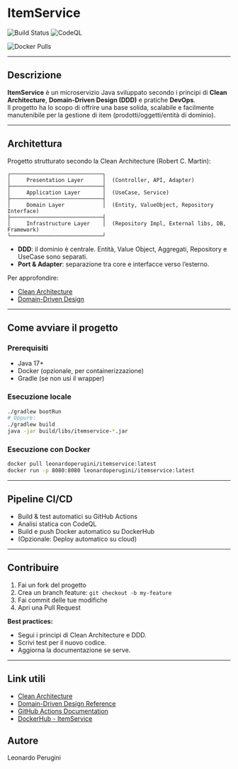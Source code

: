 # ItemService

![Build Status](https://github.com/leonardoperugini/itemservice/actions/workflows/ci.yml/badge.svg)
![CodeQL](https://github.com/leonardoperugini/itemservice/actions/workflows/codeql.yml/badge.svg)
<!--[![Coverage Status](https://img.shields.io/codecov/c/github/leonardoperugini/itemservice/main.svg)](https://codecov.io/gh/leonardoperugini/itemservice)-->
![Docker Pulls](https://img.shields.io/docker/pulls/leonardoperugini2/itemservice)

---


## Descrizione

**ItemService** è un microservizio Java sviluppato secondo i principi di **Clean Architecture**, **Domain-Driven Design (DDD)** e pratiche **DevOps**.  
Il progetto ha lo scopo di offrire una base solida, scalabile e facilmente manutenibile per la gestione di item (prodotti/oggetti/entità di dominio).

---

## Architettura

Progetto strutturato secondo la Clean Architecture (Robert C. Martin):

```
┌─────────────────────────────┐
│     Presentation Layer      │  (Controller, API, Adapter)
├─────────────────────────────┤
│     Application Layer       │  (UseCase, Service)
├─────────────────────────────┤
│     Domain Layer            │  (Entity, ValueObject, Repository Interface)
├─────────────────────────────┤
│     Infrastructure Layer    │  (Repository Impl, External libs, DB, Framework)
└─────────────────────────────┘
```

- **DDD**: il dominio è centrale. Entità, Value Object, Aggregati, Repository e UseCase sono separati.
- **Port & Adapter**: separazione tra core e interfacce verso l’esterno.

Per approfondire:
- [Clean Architecture](https://8thlight.com/blog/uncle-bob/2012/08/13/the-clean-architecture.html)
- [Domain-Driven Design](https://domainlanguage.com/ddd/)

---

## Come avviare il progetto

### Prerequisiti
- Java 17+
- Docker (opzionale, per containerizzazione)
- Gradle (se non usi il wrapper)

### Esecuzione locale

```bash
./gradlew bootRun
# Oppure:
./gradlew build
java -jar build/libs/itemservice-*.jar
```

### Esecuzione con Docker

```bash
docker pull leonardoperugini/itemservice:latest
docker run -p 8080:8080 leonardoperugini/itemservice:latest
```

---

## Pipeline CI/CD

- Build & test automatici su GitHub Actions
- Analisi statica con CodeQL
- Build e push Docker automatico su DockerHub
- (Opzionale: Deploy automatico su cloud)

---

## Contribuire

1. Fai un fork del progetto
2. Crea un branch feature: `git checkout -b my-feature`
3. Fai commit delle tue modifiche
4. Apri una Pull Request

**Best practices:**  
- Segui i principi di Clean Architecture e DDD.
- Scrivi test per il nuovo codice.
- Aggiorna la documentazione se serve.

---

## Link utili

- [Clean Architecture](https://8thlight.com/blog/uncle-bob/2012/08/13/the-clean-architecture.html)
- [Domain-Driven Design Reference](https://domainlanguage.com/ddd/)
- [GitHub Actions Documentation](https://docs.github.com/en/actions)
- [DockerHub - ItemService](https://hub.docker.com/r/leonardoperugini2/itemservice)

## Autore

Leonardo Perugini
